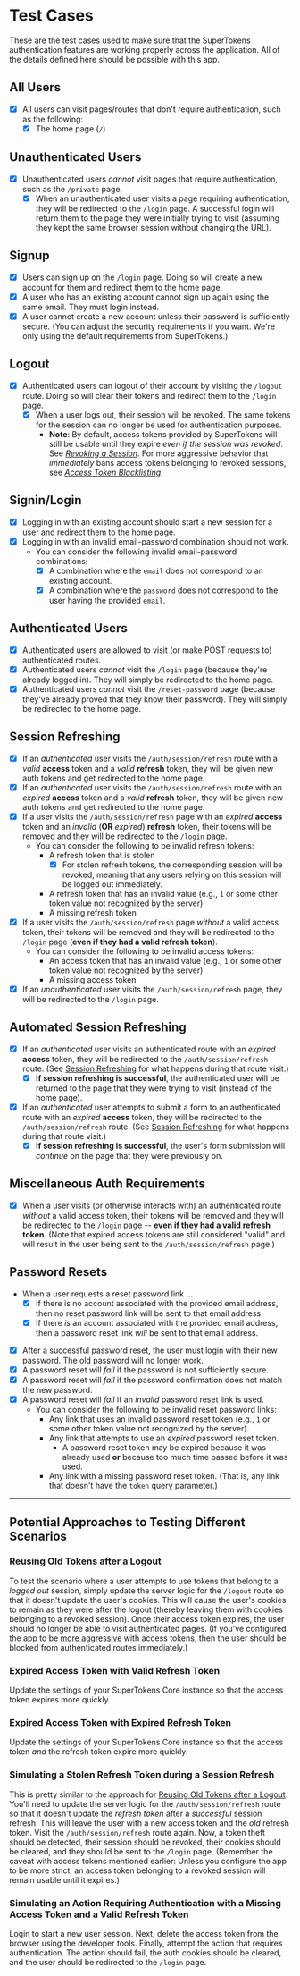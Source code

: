 # Test Cases

These are the test cases used to make sure that the SuperTokens authentication features are working properly across the application. All of the details defined here should be possible with this app.

## All Users

- [x] All users can visit pages/routes that don't require authentication, such as the following:
  - [x] The home page (`/`)

## Unauthenticated Users

- [x] Unauthenticated users _cannot_ visit pages that require authentication, such as the `/private` page.
  - [x] When an unauthenticated user visits a page requiring authentication, they will be redirected to the `/login` page. A successful login will return them to the page they were initially trying to visit (assuming they kept the same browser session without changing the URL).

## Signup

- [x] Users can sign up on the `/login` page. Doing so will create a new account for them and redirect them to the home page.
- [x] A user who has an existing account cannot sign up again using the same email. They must login instead.
- [x] A user cannot create a new account unless their password is sufficiently secure. (You can adjust the security requirements if you want. We're only using the default requirements from SuperTokens.)

## Logout

- [x] Authenticated users can logout of their account by visiting the `/logout` route. Doing so will clear their tokens and redirect them to the `/login` page.
  - [x] When a user logs out, their session will be revoked. The same tokens for the session can no longer be used for authentication purposes.
    - **Note**: By default, access tokens provided by SuperTokens will still be usable until they expire _even if the session was revoked_. See [_Revoking a Session_](https://supertokens.com/docs/thirdparty/common-customizations/sessions/revoke-session). For more aggressive behavior that _immediately_ bans access tokens belonging to revoked sessions, see [_Access Token Blacklisting_](https://supertokens.com/docs/thirdparty/common-customizations/sessions/access-token-blacklisting).

## Signin/Login

- [x] Logging in with an existing account should start a new session for a user and redirect them to the home page.
- [x] Logging in with an invalid email-password combination should not work.
  - You can consider the following invalid email-password combinations:
    - [x] A combination where the `email` does not correspond to an existing account.
    - [x] A combination where the `password` does not correspond to the user having the provided `email`.

## Authenticated Users

- [x] Authenticated users are allowed to visit (or make POST requests to) authenticated routes.
- [x] Authenticated users _cannot_ visit the `/login` page (because they're already logged in). They will simply be redirected to the home page.
- [x] Authenticated users _cannot_ visit the `/reset-password` page (because they've already proved that they know their password). They will simply be redirected to the home page.

## Session Refreshing

- [x] If an _authenticated_ user visits the `/auth/session/refresh` route with a _valid_ **access** token and a _valid_ **refresh** token, they will be given new auth tokens and get redirected to the home page.
- [x] If an _authenticated_ user visits the `/auth/session/refresh` route with an _expired_ **access** token and a _valid_ **refresh** token, they will be given new auth tokens and get redirected to the home page.
- [x] If a user visits the `/auth/session/refresh` page with an _expired_ **access** token and an _invalid_ (**OR** _expired_) **refresh** token, their tokens will be removed and they will be redirected to the `/login` page.
  - You can consider the following to be invalid refresh tokens:
    - A refresh token that is stolen
      - [x] For stolen refresh tokens, the corresponding session will be revoked, meaning that any users relying on this session will be logged out immediately.
    - A refresh token that has an invalid value (e.g., `1` or some other token value not recognized by the server)
    - A missing refresh token
- [x] If a user visits the `/auth/session/refresh` page _without_ a valid access token, their tokens will be removed and they will be redirected to the `/login` page (**even if they had a valid refresh token**).
  - You can consider the following to be invalid access tokens:
    - An access token that has an invalid value (e.g., `1` or some other token value not recognized by the server)
    - A missing access token
- [x] If an _unauthenticated_ user visits the `/auth/session/refresh` page, they will be redirected to the `/login` page.

## Automated Session Refreshing

- [x] If an _authenticated_ user visits an authenticated route with an _expired_ **access** token, they will be redirected to the `/auth/session/refresh` route. (See [Session Refreshing](#session-refreshing) for what happens during that route visit.)
  - [x] **If session refreshing is successful**, the authenticated user will be returned to the page that they were trying to visit (instead of the home page).
- [x] If an _authenticated_ user attempts to submit a form to an authenticated route with an _expired_ **access** token, they will be redirected to the `/auth/session/refresh` route. (See [Session Refreshing](#session-refreshing) for what happens during that route visit.)
  - [x] **If session refreshing is successful**, the user's form submission will _continue_ on the page that they were previously on.

## Miscellaneous Auth Requirements

- [x] When a user visits (or otherwise interacts with) an authenticated route _without_ a valid access token, their tokens will be removed and they will be redirected to the `/login` page -- **even if they had a valid refresh token**. (Note that expired access tokens are still considered "valid" and will result in the user being sent to the `/auth/session/refresh` page.)

## Password Resets

- When a user requests a reset password link ...
  - [x] If there is no account associated with the provided email address, then no reset password link will be sent to that email address.
  - [x] If there _is_ an account associated with the provided email address, then a password reset link _will_ be sent to that email address.
- [x] After a successful password reset, the user must login with their new password. The old password will no longer work.
- [x] A password reset will _fail_ if the password is not sufficiently secure.
- [x] A password reset will _fail_ if the password confirmation does not match the new password.
- [x] A password reset will _fail_ if an _invalid_ password reset link is used.
  - You can consider the following to be invalid reset password links:
    - Any link that uses an invalid password reset token (e.g., `1` or some other token value not recognized by the server).
    - Any link that attempts to use an _expired_ password reset token.
      - A password reset token may be expired because it was already used **or** because too much time passed before it was used.
    - Any link with a missing password reset token. (That is, any link that doesn't have the `token` query parameter.)

---

## Potential Approaches to Testing Different Scenarios

### Reusing Old Tokens after a Logout

To test the scenario where a user attempts to use tokens that belong to a _logged out_ session, simply update the server logic for the `/logout` route so that it doesn't update the user's cookies. This will cause the user's cookies to remain as they were after the logout (thereby leaving them with cookies belonging to a revoked session). Once their access token expires, the user should no longer be able to visit authenticated pages. (If you've configured the app to be [more aggressive](https://supertokens.com/docs/thirdparty/common-customizations/sessions/access-token-blacklisting) with access tokens, then the user should be blocked from authenticated routes immediately.)

### Expired Access Token with Valid Refresh Token

Update the settings of your SuperTokens Core instance so that the access token expires more quickly.

### Expired Access Token with Expired Refresh Token

Update the settings of your SuperTokens Core instance so that the access token _and_ the refresh token expire more quickly.

### Simulating a Stolen Refresh Token during a Session Refresh

This is pretty similar to the approach for [Reusing Old Tokens after a Logout](#reusing-old-tokens-after-a-logout). You'll need to update the server logic for the `/auth/session/refresh` route so that it doesn't update the _refresh token_ after a _successful_ session refresh. This will leave the user with a new access token and the _old_ refresh token. Visit the `/auth/session/refresh` route again. Now, a token theft should be detected, their session should be revoked, their cookies should be cleared, and they should be sent to the `/login` page. (Remember the caveat with access tokens mentioned earlier: Unless you configure the app to be more strict, an access token belonging to a revoked session will remain usable until it expires.)

### Simulating an Action Requiring Authentication with a Missing Access Token and a Valid Refresh Token

Login to start a new user session. Next, delete the access token from the browser using the developer tools. Finally, attempt the action that requires authentication. The action should fail, the auth cookies should be cleared, and the user should be redirected to the `/login` page.
